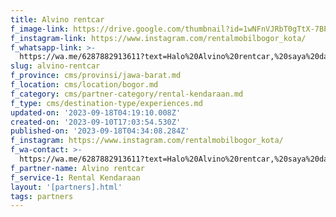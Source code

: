 ```yaml
---
title: Alvino rentcar
f_image-link: https://drive.google.com/thumbnail?id=1wNFnVJRbT0gTtX-7BP7p0n5QC3zvRspd
f_instagram-link: https://www.instagram.com/rentalmobilbogor_kota/
f_whatsapp-link: >-
  https://wa.me/6287882913611?text=Halo%20Alvino%20rentcar,%20saya%20dapat%20info%20dari%20@loocale.id%20dan%20punya%20pertanyaan
slug: alvino-rentcar
f_province: cms/provinsi/jawa-barat.md
f_location: cms/location/bogor.md
f_category: cms/partner-category/rental-kendaraan.md
f_type: cms/destination-type/experiences.md
updated-on: '2023-09-18T04:19:10.008Z'
created-on: '2023-09-10T17:03:54.530Z'
published-on: '2023-09-18T04:34:08.284Z'
f_instagram: https://www.instagram.com/rentalmobilbogor_kota/
f_wa-contact: >-
  https://wa.me/6287882913611?text=Halo%20Alvino%20rentcar,%20saya%20dapat%20info%20dari%20@loocale.id%20dan%20punya%20pertanyaan
f_partner-name: Alvino rentcar
f_service-1: Rental Kendaraan
layout: '[partners].html'
tags: partners
---
```



